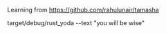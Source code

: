 Learning from https://github.com/rahulunair/tamasha

target/debug/rust_yoda --text "you will be wise"
